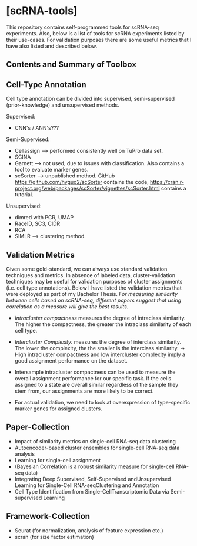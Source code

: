 # [scRNA-tools]

This repository contains self-programmed tools for scRNA-seq experiments. Also, below is a list of tools for scRNA experiments listed by their use-cases.
For validation purposes there are some useful metrics that I have also listed and described below.

## Contents and Summary of Toolbox

## Cell-Type Annotation
Cell type annotation can be divided into supervised, semi-supervised (prior-knowledge) and unsupervised methods.

Supervised:
- CNN's / ANN's???

Semi-Supervised:
- Cellassign --> performed consistently well on TuPro data set.
- SCINA
- Garnett --> not used, due to issues with classification. Also contains a tool to evaluate marker genes.
- scSorter --> unpublished method. GitHub https://github.com/hyguo2/scSorter contains the code, https://cran.r-project.org/web/packages/scSorter/vignettes/scSorter.html contains a tutorial.

Unsupervised:
- dimred with PCR, UMAP
- RaceID, SC3, CIDR
- RCA
- SIMLR --> clustering method.

## Validation Metrics
Given some gold-standard, we can always use standard validation techniques and metrics. In absence of labeled data, cluster-validation techniques may be useful for validation purposes of cluster assignments (i.e. cell type annotations). Below I have listed the validation metrics that were deployed as part of my Bachelor Thesis.
*For measuring similarity between cells based on scRNA-seq, different papers suggest that using correlation as a measure will give the best results.* 

- *Intracluster compactness* measures the degree of intraclass similarity. The higher the compactness, the greater the intraclass similarity of each cell type. 
- *Intercluster Complexity:* measures the degree of interclass similarity. The lower the complexity, the the smaller is the interclass similarity.
-> High intracluster compactness and low intercluster complexity imply a good assignment performance on the dataset.

- Intersample intracluster compactness can be used to measure the overall assignment performance for our specific task. If the cells assigned to a state are overall similar regardless of the sample they stem from, our assignments are more likely to be correct.

- For actual validation, we need to look at overexpression of type-specific marker genes for assigned clusters.

## Paper-Collection
- Impact of similarity metrics on single-cell RNA-seq data clustering
- Autoencoder-based cluster ensembles for single-cell RNA-seq data analysis
- Learning for single-cell assignment
- (Bayesian Correlation is a robust similarity measure for single-cell RNA-seq data)
- Integrating Deep Supervised, Self-Supervised andUnsupervised Learning for Single-Cell RNA-seqClustering and Annotation
- Cell Type Identification from Single-CellTranscriptomic Data via Semi-supervised Learning

## Framework-Collection
- Seurat (for normalization, analysis of feature expression  etc.)
- scran (for size factor estimation)
